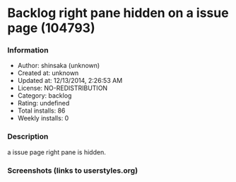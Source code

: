 # Backlog right pane hidden on a issue page (104793)

### Information
- Author: shinsaka (unknown)
- Created at: unknown
- Updated at: 12/13/2014, 2:26:53 AM
- License: NO-REDISTRIBUTION
- Category: backlog
- Rating: undefined
- Total installs: 86
- Weekly installs: 0


### Description
a issue page right pane is hidden.


### Screenshots (links to userstyles.org)



